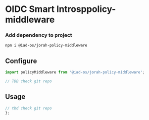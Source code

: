 # OIDC Smart Introsppolicy-middleware

### Add dependency to project

```sh
npm i @iad-os/jorah-policy-middleware
```

## Configure

```typescript
import policyMiddleware from '@iad-os/jorah-policy-middleware';

// TDB check git repo
```

## Usage

```typescript
// tbd check git repo
};
```
